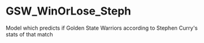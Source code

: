# GSW_WinOrLose_Steph
Model which predicts if Golden State Warriors according to Stephen Curry's stats of that match
